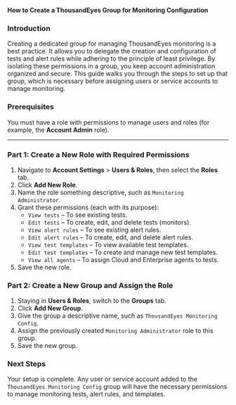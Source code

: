 **How to Create a ThousandEyes Group for Monitoring Configuration**

### Introduction
Creating a dedicated group for managing ThousandEyes monitoring is a best practice. It allows you to delegate the creation and configuration of tests and alert rules while adhering to the principle of least privilege. By isolating these permissions in a group, you keep account administration organized and secure. This guide walks you through the steps to set up that group, which is necessary before assigning users or service accounts to manage monitoring.

### Prerequisites
You must have a role with permissions to manage users and roles (for example, the **Account Admin** role).

---

### Part 1: Create a New Role with Required Permissions
1. Navigate to **Account Settings** > **Users & Roles**, then select the **Roles** tab.
2. Click **Add New Role**.
3. Name the role something descriptive, such as `Monitoring Administrator`.
4. Grant these permissions (each with its purpose):
   * `View tests` – To see existing tests.
   * `Edit tests` – To create, edit, and delete tests (monitors).
   * `View alert rules` – To see existing alert rules.
   * `Edit alert rules` – To create, edit, and delete alert rules.
   * `View test templates` – To view available test templates.
   * `Edit test templates` – To create and manage new test templates.
   * `View all agents` – To assign Cloud and Enterprise agents to tests.
5. Save the new role.

### Part 2: Create a New Group and Assign the Role
1. Staying in **Users & Roles**, switch to the **Groups** tab.
2. Click **Add New Group**.
3. Give the group a descriptive name, such as `ThousandEyes Monitoring Config`.
4. Assign the previously created `Monitoring Administrator` role to this group.
5. Save the new group.

### Next Steps
Your setup is complete. Any user or service account added to the `ThousandEyes Monitoring Config` group will have the necessary permissions to manage monitoring tests, alert rules, and templates.

